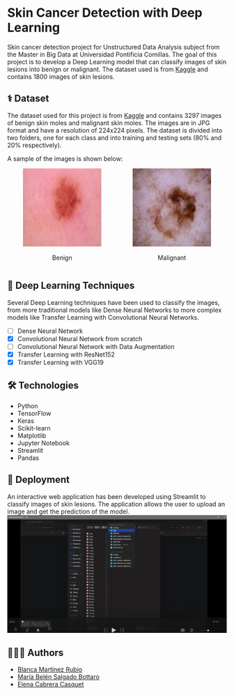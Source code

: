 # Skin Cancer Detection with Deep Learning
Skin cancer detection project for Unstructured Data Analysis subject from the Master in Big Data at Universidad Pontificia Comillas. The goal of this project is to develop a Deep Learning model that can classify images of skin lesions into benign or malignant. The dataset used is from [Kaggle](https://www.kaggle.com/datasets/fanconic/skin-cancer-malignant-vs-benign) and contains 1800 images of skin lesions.

## ⚕️ Dataset
The dataset used for this project is from [Kaggle](https://www.kaggle.com/datasets/fanconic/skin-cancer-malignant-vs-benign) and contains 3297 images of benign skin moles and malignant skin moles. The images are in JPG format and have a resolution of 224x224 pixels. The dataset is divided into two folders, one for each class and into training and testing sets (80% and 20% respectively).

A sample of the images is shown below:

<div style="display: flex; justify-content: space-around;">
  <div style="text-align: center;">
    <img src="data/train/benign/1010.jpg" alt="Benign mole" style="width: 80%;">
    <p>Benign</p>
  </div>

  <div style="text-align: center;">
    <img src="data/train/malignant/1011.jpg" alt="Malignant mole" style="width: 80%;">
    <p>Malignant</p>
  </div>
</div>

## 🧠 Deep Learning Techniques
Several Deep Learning techniques have been used to classify the images, from more traditional models like Dense Neural Networks to more complex models like Transfer Learning with Convolutional Neural Networks.
- [ ] Dense Neural Network
- [X] Convolutional Neural Network from scratch
- [ ] Convolutional Neural Network with Data Augmentation
- [X] Transfer Learning with ResNet152
- [X] Transfer Learning with VGG19

## 🛠️ Technologies
- Python
- TensorFlow
- Keras
- Scikit-learn
- Matplotlib
- Jupyter Notebook
- Streamlit
- Pandas

## 🚀 Deployment
An interactive web application has been developed using Streamlit to classify images of skin lesions. The application allows the user to upload an image and get the prediction of the model.
[![Watch the video](img/Captura%20de%20pantalla%202024-05-14%20204624.png)](img/skinCancerDetector.mov)

## 👩🏻‍💻 Authors
- [Blanca Martínez Rubio](https://github.com/blancamartnez)
- [María Belén Salgado Bottaro](https://github.com/MARIABELENSB)
- [Elena Cabrera Casquet](https://github.com/elena-cabrera)
